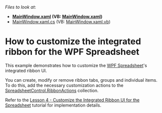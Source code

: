 <!-- default file list -->
*Files to look at*:

* **[MainWindow.xaml](./CS/WpfSpreadsheet_RibbonCustomization/MainWindow.xaml) (VB: [MainWindow.xaml](./VB/WpfSpreadsheet_RibbonCustomization/MainWindow.xaml))**
* [MainWindow.xaml.cs](./CS/WpfSpreadsheet_RibbonCustomization/MainWindow.xaml.cs) (VB: [MainWindow.xaml.vb](./VB/WpfSpreadsheet_RibbonCustomization/MainWindow.xaml.vb))
<!-- default file list end -->
# How to customize the integrated ribbon for the WPF Spreadsheet


<p>This example demonstrates how to customize the <a href="https://documentation.devexpress.com/#WPF/CustomDocument16118">WPF Spreadsheet</a>'s integrated ribbon UI.</p>
<p>You can create, modify or remove ribbon tabs, groups and individual items. To do this, add the necessary customization actions to the <a href="https://documentation.devexpress.com/#WPF/DevExpressXpfSpreadsheetSpreadsheetControl_RibbonActionstopic">SpreadsheetControl.RibbonActions</a> collection.</p>
<p>Refer to the <a href="https://documentation.devexpress.com/#WPF/CustomDocument118702">Lesson 4 - Customize the Integrated Ribbon UI for the Spreadsheet</a> tutorial for implementation details.</p>

<br/>


